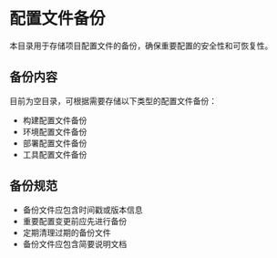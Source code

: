 # 配置文件备份

本目录用于存储项目配置文件的备份，确保重要配置的安全性和可恢复性。

## 备份内容

目前为空目录，可根据需要存储以下类型的配置文件备份：

- 构建配置文件备份
- 环境配置文件备份
- 部署配置文件备份
- 工具配置文件备份

## 备份规范

- 备份文件应包含时间戳或版本信息
- 重要配置变更前应先进行备份
- 定期清理过期的备份文件
- 备份文件应包含简要说明文档